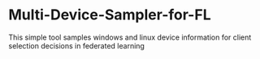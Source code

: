 # Multi-Device-Sampler-for-FL
This simple tool samples windows and linux device information for client selection decisions in federated learning
